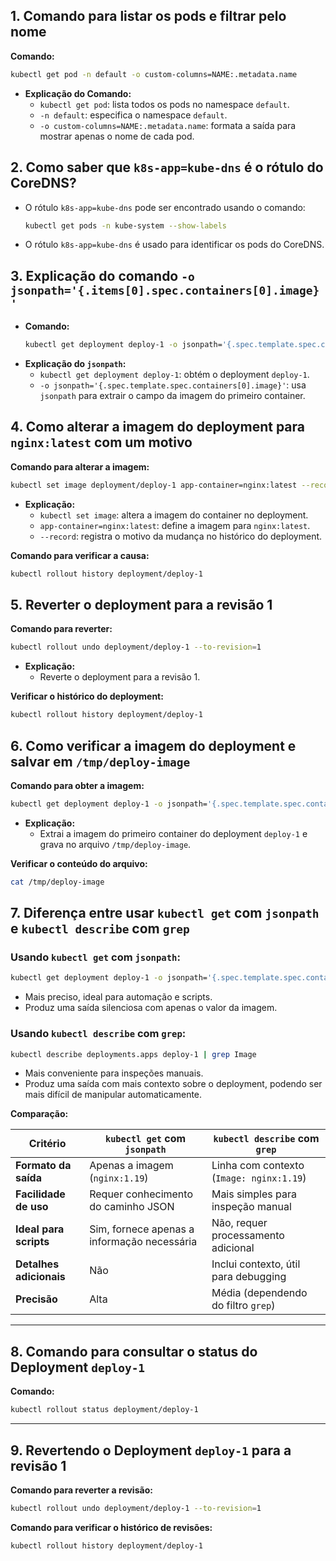 
## 1. Comando para listar os pods e filtrar pelo nome

**Comando:**
```bash
kubectl get pod -n default -o custom-columns=NAME:.metadata.name
```

- **Explicação do Comando:**
    - `kubectl get pod`: lista todos os pods no namespace `default`.
    - `-n default`: especifica o namespace `default`.
    - `-o custom-columns=NAME:.metadata.name`: formata a saída para mostrar apenas o nome de cada pod.

## 2. Como saber que `k8s-app=kube-dns` é o rótulo do CoreDNS?

- O rótulo `k8s-app=kube-dns` pode ser encontrado usando o comando:
    ```bash
    kubectl get pods -n kube-system --show-labels
    ```
- O rótulo `k8s-app=kube-dns` é usado para identificar os pods do CoreDNS.

## 3. Explicação do comando `-o jsonpath='{.items[0].spec.containers[0].image}'`

- **Comando:**
    ```bash
    kubectl get deployment deploy-1 -o jsonpath='{.spec.template.spec.containers[0].image}'
    ```
- **Explicação do `jsonpath`:**
    - `kubectl get deployment deploy-1`: obtém o deployment `deploy-1`.
    - `-o jsonpath='{.spec.template.spec.containers[0].image}'`: usa `jsonpath` para extrair o campo da imagem do primeiro container.

## 4. Como alterar a imagem do deployment para `nginx:latest` com um motivo

**Comando para alterar a imagem:**
```bash
kubectl set image deployment/deploy-1 app-container=nginx:latest --record
```
- **Explicação:**
    - `kubectl set image`: altera a imagem do container no deployment.
    - `app-container=nginx:latest`: define a imagem para `nginx:latest`.
    - `--record`: registra o motivo da mudança no histórico do deployment.

**Comando para verificar a causa:**
```bash
kubectl rollout history deployment/deploy-1
```

## 5. Reverter o deployment para a revisão 1

**Comando para reverter:**
```bash
kubectl rollout undo deployment/deploy-1 --to-revision=1
```
- **Explicação:**
    - Reverte o deployment para a revisão 1.

**Verificar o histórico do deployment:**
```bash
kubectl rollout history deployment/deploy-1
```

## 6. Como verificar a imagem do deployment e salvar em `/tmp/deploy-image`

**Comando para obter a imagem:**
```bash
kubectl get deployment deploy-1 -o jsonpath='{.spec.template.spec.containers[0].image}' > /tmp/deploy-image
```
- **Explicação:**
    - Extrai a imagem do primeiro container do deployment `deploy-1` e grava no arquivo `/tmp/deploy-image`.

**Verificar o conteúdo do arquivo:**
```bash
cat /tmp/deploy-image
```

## 7. Diferença entre usar `kubectl get` com `jsonpath` e `kubectl describe` com `grep`

### Usando `kubectl get` com `jsonpath`:
```bash
kubectl get deployment deploy-1 -o jsonpath='{.spec.template.spec.containers[0].image}' > /tmp/deploy-image
```
- Mais preciso, ideal para automação e scripts.
- Produz uma saída silenciosa com apenas o valor da imagem.

### Usando `kubectl describe` com `grep`:
```bash
kubectl describe deployments.apps deploy-1 | grep Image
```
- Mais conveniente para inspeções manuais.
- Produz uma saída com mais contexto sobre o deployment, podendo ser mais difícil de manipular automaticamente.

**Comparação:**

| Critério                   | `kubectl get` com `jsonpath`                     | `kubectl describe` com `grep`          |
|----------------------------|-------------------------------------------------|---------------------------------------|
| **Formato da saída**       | Apenas a imagem (`nginx:1.19`)                  | Linha com contexto (`Image: nginx:1.19`) |
| **Facilidade de uso**      | Requer conhecimento do caminho JSON             | Mais simples para inspeção manual     |
| **Ideal para scripts**     | Sim, fornece apenas a informação necessária     | Não, requer processamento adicional   |
| **Detalhes adicionais**    | Não                                             | Inclui contexto, útil para debugging  |
| **Precisão**               | Alta                                            | Média (dependendo do filtro `grep`)   |

---

## 8. Comando para consultar o status do Deployment `deploy-1`

**Comando:**
```bash
kubectl rollout status deployment/deploy-1
```

---

## 9. Revertendo o Deployment `deploy-1` para a revisão 1

**Comando para reverter a revisão:**
```bash
kubectl rollout undo deployment/deploy-1 --to-revision=1
```

**Comando para verificar o histórico de revisões:**
```bash
kubectl rollout history deployment/deploy-1
```

